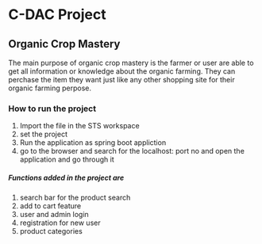  # C-DAC Project
 ## Organic Crop Mastery
 The main purpose of organic crop mastery is the farmer or user are able to get all information or knowledge about the organic farming.
        They can perchase the item they want just like any other shopping site for their organic farming perpose.

### How to run the project
1. Import the file in the STS workspace 
2. set the project
3. Run the application as spring boot appliction
4. go to the browser and search for the localhost: port no and open the application and go through it

##### Functions added in the project are
1. search bar for the product search
2. add to cart feature
3. user and admin login
4. registration for new user
5. product categories
